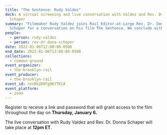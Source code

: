```yaml
---
title: "The Sentence: Rudy Valdez"
deck: A virtual screening and live conversation with Valdez and Rev. Dr. Donna
  Schaper
summary: "Filmmaker Rudy Valdez joins Rail Editor-at-Large Rev. Dr. Donna
  Schaper for a conversation on his film The Sentence. We conclude with "
people:
  - person: rudy-valdez
  - person: rev-dr-dona-schaper
date: 2022-01-06T12:00:00-0500
end_date: 2022-01-06T13:00:00-0500
collections:
  - common-ground
event_organizer:
  - the-brooklyn-rail
event_producer:
  - the-brooklyn-rail
event_id: recRb2D0Fg9KYTKtA
event_platform:
  - zoom
---
```

Register to receive a link and password that will grant access to the film throughout the day on **Thursday, January 6.**

The live conversation with Rudy Valdez and Rev. Dr. Donna Schaper will take place at **12pm ET**.